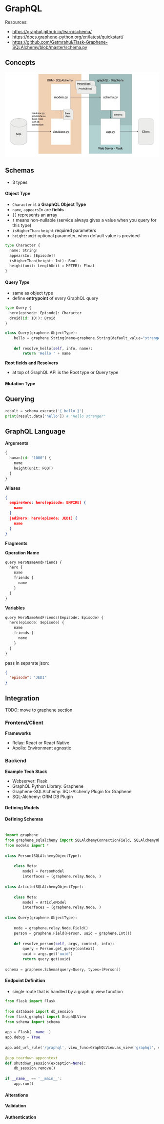 # GraphQL




Resources:
- https://graphql.github.io/learn/schema/
- https://docs.graphene-python.org/en/latest/quickstart/
- https://github.com/Getmrahul/Flask-Graphene-SQLAlchemy/blob/master/schema.py

## Concepts



![from-db-to-client](img\from-db-to-client.jpeg)



## Schemas



- 3 types



#### Object Type

- `Character` is a **GraphQL Object Type**
- `name`, `appearsIn` are **fields**
- `[]` represents an array
- `!` means non-nullable (service always gives a value when you query for this type)
- `isHigherThan:height` required parameters
- `height:unit` optional parameter, when default value is provided

```python
type Character {
  name: String!
  appearsIn: [Episode]!
  isHigherThan(height: Int): Bool
  height(unit: LengthUnit = METER): Float
}
```



#### Query Type

- same as object type
- define **entrypoint** of every GraphQL query

```python
type Query {
  hero(episode: Episode): Character
  droid(id: ID!): Droid
}
```



```python
class Query(graphene.ObjectType):
    hello = graphene.String(name=graphene.String(default_value="stranger"))

    def resolve_hello(self, info, name):
        return 'Hello ' + name
```



**Root fields and Resolvers**

- at top of GraphQL API is the  Root type or Query type



#### Mutation Type









## Querying



```python
result = schema.execute('{ hello }')
print(result.data['hello']) # "Hello stranger"

```







## GraphQL Language



**Arguments**



```python
{
  human(id: "1000") {
    name
    height(unit: FOOT)
  }
}
```



**Aliases**

```json
{
  empireHero: hero(episode: EMPIRE) {
    name
  }
  jediHero: hero(episode: JEDI) {
    name
  }
}
```





**Fragments**





**Operation Name**

```python
query HeroNameAndFriends {
  hero {
    name
    friends {
      name
    }
  }
}
```





**Variables**

```python
query HeroNameAndFriends($episode: Episode) {
  hero(episode: $episode) {
    name
    friends {
      name
    }
  }
}
```

pass in separate json:

```json
{
  "episode": "JEDI"
}
```











## Integration

TODO: move to graphene section



### Frontend/Client



**Frameworks**

- Relay: React or React Native
- Apollo: Environment agnostic







### Backend



**Example Tech Stack**

- Webserver: Flask
- GraphQL Python Library: Graphene
- Graphene-SQLAlchemy: SQL-Alchemy Plugin for Graphene
- SQL-Alchemy: ORM DB Plugin



#### Defining Models





#### Defining Schemas

```python

import graphene
from graphene_sqlalchemy import SQLAlchemyConnectionField, SQLAlchemyObjectType
from models import *

class Person(SQLAlchemyObjectType):

    class Meta:
        model = PersonModel
        interfaces = (graphene.relay.Node, )

class Article(SQLAlchemyObjectType):
  
    class Meta:
        model = ArticleModel
        interfaces = (graphene.relay.Node, )
        
class Query(graphene.ObjectType):
    
    node = graphene.relay.Node.Field()
    person = graphene.Field(Person, uuid = graphene.Int())
    
    def resolve_person(self, args, context, info):
        query = Person.get_query(context)
        uuid = args.get('uuid')
        return query.get(uuid)

schema = graphene.Schema(query=Query, types=[Person])

```





#### Endpoint Definition

- single route that is handled by a graph ql view function

```python
from flask import Flask

from database import db_session
from flask_graphql import GraphQLView
from schema import schema

app = Flask(__name__)
app.debug = True

app.add_url_rule('/graphql', view_func=GraphQLView.as_view('graphql', schema=schema, graphiql=True, context={'session': db_session}))

@app.teardown_appcontext
def shutdown_session(exception=None):
    db_session.remove()

if __name__ == '__main__':
	app.run()
```





#### Alterations





**Validation**





#### Authentication













